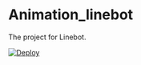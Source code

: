# Animation_linebot
The project for Linebot.

<a href="https://heroku.com/deploy?template=https://github.com/IJung-Lee/Animation_linebot/tree/main">
  <img src="https://www.herokucdn.com/deploy/button.svg" alt="Deploy">
</a>

